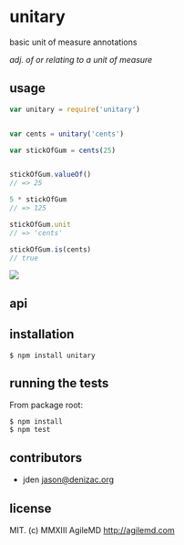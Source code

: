 # unitary
basic unit of measure annotations

_adj. of or relating to a unit of measure_

## usage
```js
var unitary = require('unitary')


var cents = unitary('cents')

var stickOfGum = cents(25)


stickOfGum.valueOf()
// => 25

5 * stickOfGum
// => 125

stickOfGum.unit
// => 'cents'

stickOfGum.is(cents)
// true

```

<img src="http://research.microsoft.com/en-us/um/people/akenn/units/cuyama2.jpg" />


## api


## installation

    $ npm install unitary


## running the tests

From package root:

    $ npm install
    $ npm test


## contributors

- jden <jason@denizac.org>


## license
MIT. (c) MMXIII AgileMD http://agilemd.com
